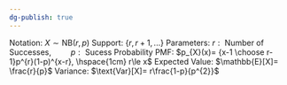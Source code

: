 ```yaml
---
dg-publish: true
---
```

Notation:  $X\sim \text{NB}(r, p)$
Support:  $\{r,r+1,...\}$
Parameters:  $r:\text{ Number of Successes,}\hspace{1cm} p:\text{ Sucess Probability}$
PMF:  $p_{X}(x)= {x-1 \choose r-1}p^{r}(1-p)^{x-r}, \hspace{1cm} r\le x$
Expected Value: $\mathbb{E}[X]= \frac{r}{p}$
Variance: $\text{Var}[X]= r\frac{1-p}{p^{2}}$
